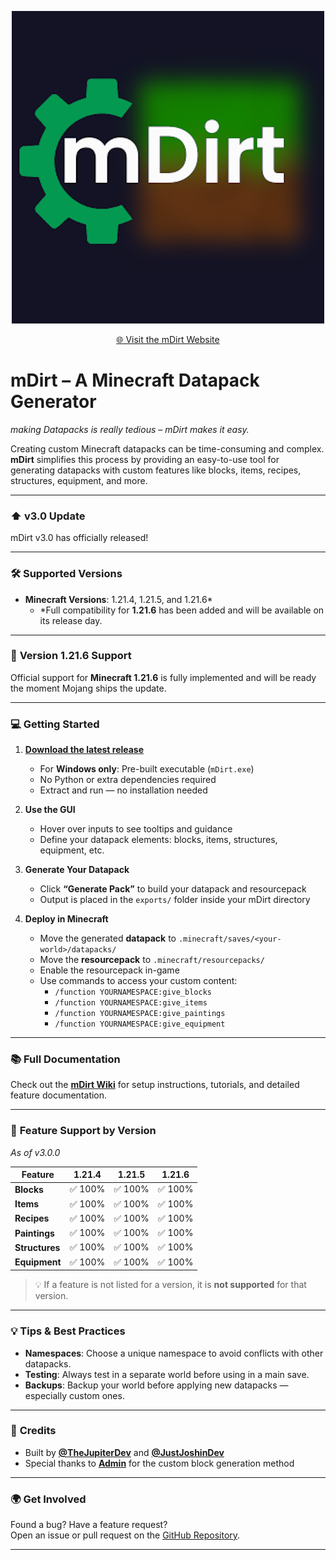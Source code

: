 <p align="center">
  <img src="assets/icon.png" alt="App Logo" width="500"/>
</p>

<p align="center">
  <a href="https://faith-and-code-technologies.github.io/mDirt/" target="_blank">
    🌐 Visit the mDirt Website
  </a>
</p>

# mDirt – A Minecraft Datapack Generator  
_making Datapacks is really tedious – mDirt makes it easy._

Creating custom Minecraft datapacks can be time-consuming and complex. **mDirt** simplifies this process by providing an easy-to-use tool for generating datapacks with custom features like blocks, items, recipes, structures, equipment, and more.

---

### ⬆️ **v3.0 Update**
mDirt v3.0 has officially released!

---

### 🛠️ **Supported Versions**
- **Minecraft Versions**: 1.21.4, 1.21.5, and 1.21.6*
  - *Full compatibility for **1.21.6** has been added and will be available on its release day.

---

### 🚨 **Version 1.21.6 Support**
Official support for **Minecraft 1.21.6** is fully implemented and will be ready the moment Mojang ships the update.

---

### 💻 **Getting Started**

1. **[Download the latest release](https://github.com/Faith-and-Code-Technologies/mDirt/releases)**
   - For **Windows only**: Pre-built executable (`mDirt.exe`)
   - No Python or extra dependencies required
   - Extract and run — no installation needed

2. **Use the GUI**
   - Hover over inputs to see tooltips and guidance
   - Define your datapack elements: blocks, items, structures, equipment, etc.

3. **Generate Your Datapack**
   - Click **“Generate Pack”** to build your datapack and resourcepack
   - Output is placed in the `exports/` folder inside your mDirt directory

4. **Deploy in Minecraft**
   - Move the generated **datapack** to `.minecraft/saves/<your-world>/datapacks/`
   - Move the **resourcepack** to `.minecraft/resourcepacks/`
   - Enable the resourcepack in-game
   - Use commands to access your custom content:
     - `/function YOURNAMESPACE:give_blocks`
     - `/function YOURNAMESPACE:give_items`
     - `/function YOURNAMESPACE:give_paintings`
     - `/function YOURNAMESPACE:give_equipment`

---

### 📚 Full Documentation

Check out the [**mDirt Wiki**](https://github.com/Faith-and-Code-Technologies/mDirt/wiki) for setup instructions, tutorials, and detailed feature documentation.

---

### 🧩 **Feature Support by Version**  
_As of v3.0.0_

| Feature        | 1.21.4 | 1.21.5 | 1.21.6 |
|----------------|--------|--------|--------|
| **Blocks**     | ✅ 100% | ✅ 100% | ✅ 100% |
| **Items**      | ✅ 100% | ✅ 100% | ✅ 100% |
| **Recipes**    | ✅ 100% | ✅ 100% | ✅ 100% |
| **Paintings**  | ✅ 100% | ✅ 100% | ✅ 100% |
| **Structures** | ✅ 100% | ✅ 100% | ✅ 100% |
| **Equipment**  | ✅ 100% | ✅ 100% | ✅ 100% |

> 💡 If a feature is not listed for a version, it is **not supported** for that version.

---

### 💡 **Tips & Best Practices**

- **Namespaces**: Choose a unique namespace to avoid conflicts with other datapacks.
- **Testing**: Always test in a separate world before using in a main save.
- **Backups**: Backup your world before applying new datapacks — especially custom ones.

---

### 🙌 **Credits**

- Built by **[@TheJupiterDev](https://github.com/TheJupiterDev)** and **[@JustJoshinDev](https://github.com/JustJoshinDev)**
- Special thanks to **[Admin](https://youtube.com/@WASDBuildTeam)** for the custom block generation method

---

### 🌍 **Get Involved**

Found a bug? Have a feature request?  
Open an issue or pull request on the [GitHub Repository](https://github.com/Faith-and-Code-Technologies/mDirt).

---

